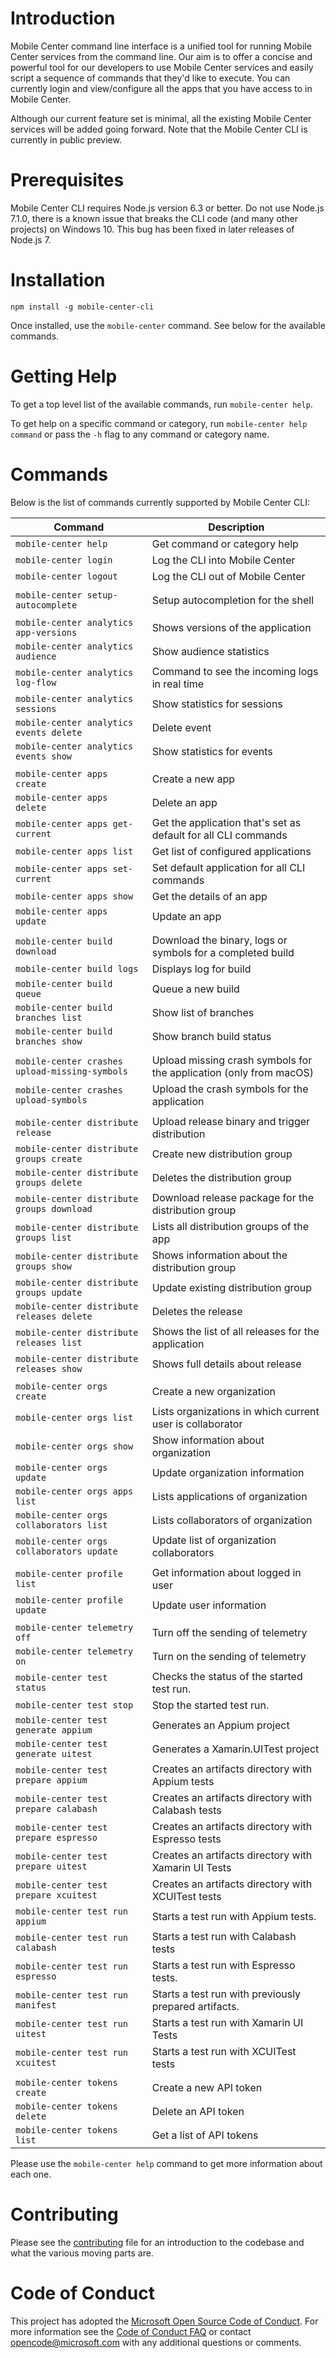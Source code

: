 # Introduction

Mobile Center command line interface is a unified tool for running Mobile Center services from the command line. Our aim is to offer a concise and powerful tool for our developers to use Mobile Center services and easily script a sequence of commands that they'd like to execute. You can currently login and view/configure all the apps that you have access to in Mobile Center.

Although our current feature set is minimal, all the existing Mobile Center services will be added going forward. Note that the Mobile Center CLI is currently in public preview.

# Prerequisites

Mobile Center CLI requires Node.js version 6.3 or better. Do not use Node.js 7.1.0, there is a known issue that breaks the CLI code (and many other projects) on Windows 10. This bug has been fixed in later releases of Node.js 7.

# Installation

```
npm install -g mobile-center-cli
```

Once installed, use the `mobile-center` command. See below for the available commands.

# Getting Help

To get a top level list of the available commands, run `mobile-center help`.

To get help on a specific command or category, run `mobile-center help command` or pass the `-h` flag to any command or category name.

# Commands

Below is the list of commands currently supported by Mobile Center CLI:

| Command                               | Description                                                    |
| ------------------------------------- | -------------------------------------------------------------- |
| `mobile-center help` | Get command or category help |
| `mobile-center login` | Log the CLI into Mobile Center |
| `mobile-center logout` | Log the CLI out of Mobile Center |
| | |
| `mobile-center setup-autocomplete` | Setup autocompletion for the shell |
| | |
| `mobile-center analytics app-versions` | Shows versions of the application |
| `mobile-center analytics audience` | Show audience statistics |
| `mobile-center analytics log-flow` | Command to see the incoming logs in real time |
| `mobile-center analytics sessions` | Show statistics for sessions |
| `mobile-center analytics events delete` | Delete event |
| `mobile-center analytics events show` | Show statistics for events |
| | |
| `mobile-center apps create` | Create a new app |
| `mobile-center apps delete` | Delete an app |
| `mobile-center apps get-current` | Get the application that's set as default for all CLI commands |
| `mobile-center apps list` | Get list of configured applications |
| `mobile-center apps set-current` | Set default application for all CLI commands |
| `mobile-center apps show` | Get the details of an app |
| `mobile-center apps update` | Update an app |
| | |
| `mobile-center build download` | Download the binary, logs or symbols for a completed build |
| `mobile-center build logs` | Displays log for build |
| `mobile-center build queue` | Queue a new build |
| `mobile-center build branches list` | Show list of branches |
| `mobile-center build branches show` | Show branch build status |
| | |
| `mobile-center crashes upload-missing-symbols` | Upload missing crash symbols for the application (only from macOS) |
| `mobile-center crashes upload-symbols` | Upload the crash symbols for the application |
| | |
| `mobile-center distribute release` | Upload release binary and trigger distribution |
| `mobile-center distribute groups create` | Create new distribution group |
| `mobile-center distribute groups delete` | Deletes the distribution group |
| `mobile-center distribute groups download` | Download release package for the distribution group |
| `mobile-center distribute groups list` | Lists all distribution groups of the app |
| `mobile-center distribute groups show` | Shows information about the distribution group |
| `mobile-center distribute groups update` | Update existing distribution group |
| `mobile-center distribute releases delete` | Deletes the release |
| `mobile-center distribute releases list` | Shows the list of all releases for the application |
| `mobile-center distribute releases show` | Shows full details about release |
| | |
| `mobile-center orgs create` | Create a new organization |
| `mobile-center orgs list` | Lists organizations in which current user is collaborator |
| `mobile-center orgs show` | Show information about organization |
| `mobile-center orgs update` | Update organization information |
| `mobile-center orgs apps list` | Lists applications of organization |
| `mobile-center orgs collaborators list` | Lists collaborators of organization |
| `mobile-center orgs collaborators update` | Update list of organization collaborators |
| | |
| `mobile-center profile list` | Get information about logged in user |
| `mobile-center profile update` | Update user information |
| | |
| `mobile-center telemetry off` | Turn off the sending of telemetry |
| `mobile-center telemetry on` | Turn on the sending of telemetry |
| `mobile-center test status` | Checks the status of the started test run. |
| `mobile-center test stop` | Stop the started test run. |
| `mobile-center test generate appium` | Generates an Appium project |
| `mobile-center test generate uitest` | Generates a Xamarin.UITest project |
| `mobile-center test prepare appium` | Creates an artifacts directory with Appium tests |
| `mobile-center test prepare calabash` | Creates an artifacts directory with Calabash tests |
| `mobile-center test prepare espresso` | Creates an artifacts directory with Espresso tests |
| `mobile-center test prepare uitest` | Creates an artifacts directory with Xamarin UI Tests |
| `mobile-center test prepare xcuitest` | Creates an artifacts directory with XCUITest tests |
| `mobile-center test run appium` | Starts a test run with Appium tests. |
| `mobile-center test run calabash` | Starts a test run with Calabash tests |
| `mobile-center test run espresso` | Starts a test run with Espresso tests. |
| `mobile-center test run manifest` | Starts a test run with previously prepared artifacts. |
| `mobile-center test run uitest` | Starts a test run with Xamarin UI Tests |
| `mobile-center test run xcuitest` | Starts a test run with XCUITest tests |
| | |
| `mobile-center tokens create` | Create a new API token |
| `mobile-center tokens delete` | Delete an API token |
| `mobile-center tokens list` | Get a list of API tokens |


Please use the `mobile-center help` command to get more information about each one.

# Contributing

Please see the [contributing](./contributing.md) file
for an introduction to the codebase and what the various moving parts are.

# Code of Conduct

This project has adopted the [Microsoft Open Source Code of Conduct](https://opensource.microsoft.com/codeofconduct/). For more information see the [Code of Conduct FAQ](https://opensource.microsoft.com/codeofconduct/faq/) or contact opencode@microsoft.com with any additional questions or comments.
